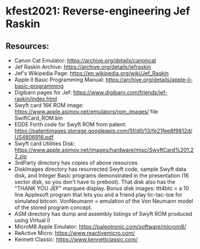 # kfest2021: Reverse-engineering Jef Raskin

## Resources:

- Canon Cat Emulator: https://archive.org/details/canoncat
- Jef Raskin Archive: https://archive.org/details/jefraskin
- Jef's Wikipedia Page: https://en.wikipedia.org/wiki/Jef_Raskin
- Apple II Basic Programming Manual: https://archive.org/details/apple-ii-basic-programming
- Digibarn pages for Jef: https://www.digibarn.com/friends/jef-raskin/index.html
- Swyft card 16K ROM image: https://www.apple.asimov.net/emulators/rom_images/ file SwiftCard_ROM.bin
- EDDE Forth code for Swyft ROM from patent: https://patentimages.storage.googleapis.com/5f/d0/13/fe21fee8f9812d/US4806916.pdf
- Swyft card Utilities Disk: https://www.apple.asimov.net/images/hardware/misc/SwyftCard%201.22.zip
- 3rdParty directory has copies of above resources
- DiskImages directory has resurrected Swyft code, sample Swyft data disk, and Integer Basic programs demonstrated in the presentation (16 sector disk, so you don't have to preboot).  That disk also has the "THANK YOU JEF" marquee display.  Bonus disk images: ttt4btc = a 10 line Applesoft program that lets you and a friend play tic-tac-toe for simulated bitcoin.  VonNeumann = emulation of the Von Neumann model of the stored program concept.
- ASM directory has dump and assembly listings of Swyft ROM produced using Virtual II
- MicroM8 Apple Emulator: https://paleotronic.com/software/microm8/
- ReActive Micro: https://www.reactivemicro.com/
- Kennett Classic: https://www.kennettclassic.com/
